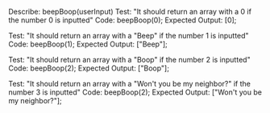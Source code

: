 Describe: beepBoop(userInput)
Test: "It should return an array with a 0 if the number 0 is inputted"
Code: beepBoop(0);
Expected Output: [0];

Test: "It should return an array with a "Beep" if the number 1 is inputted"
Code: beepBoop(1);
Expected Output: ["Beep"];

Test: "It should return an array with a "Boop" if the number 2 is inputted"
Code: beepBoop(2);
Expected Output: ["Boop"];

Test: "It should return an array with a "Won't you be my neighbor?" if the number 3 is inputted"
Code: beepBoop(2);
Expected Output: ["Won't you be my neighbor?"];
